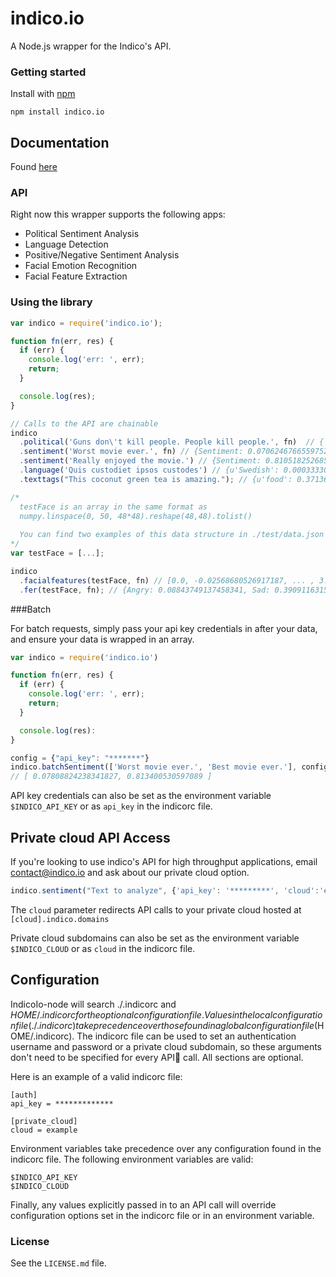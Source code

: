 # indico.io

A Node.js wrapper for the Indico's API.

### Getting started 

Install with [npm](http://npmjs.org/)

```
npm install indico.io
```

Documentation
------------
Found [here](http://indico.readme.io/v1.0/docs)

### API

Right now this wrapper supports the following apps:

- Political Sentiment Analysis
- Language Detection
- Positive/Negative Sentiment Analysis
- Facial Emotion Recognition
- Facial Feature Extraction

### Using the library

```javascript
var indico = require('indico.io');

function fn(err, res) {
  if (err) {
    console.log('err: ', err);
    return;
  }

  console.log(res);
}

// Calls to the API are chainable
indico
  .political('Guns don\'t kill people. People kill people.', fn)  // { Libertarian: 0.47740164630834825, Liberal: 0.16617097211030055, Green: 0.08454409540443657, Conservative: 0.2718832861769146}
  .sentiment('Worst movie ever.', fn) // {Sentiment: 0.07062467665597527}
  .sentiment('Really enjoyed the movie.') // {Sentiment: 0.8105182526856075}
  .language('Quis custodiet ipsos custodes') // {u'Swedish': 0.00033330636691921914, u'Lithuanian': 0.007328693814717631, u'Vietnamese': 0.0002686116137658802, u'Romanian': 8.133913804076592e-06, u'Dutch': 0.09380619821813883, u'Korean': 0.00272046505489883, u'Danish': 0.0012556466207667206, u'Indonesian': 6.623391878530033e-07, u'Latin': 0.8230599921384231, u'Hungarian': 0.0012793617391960567, u'Persian (Farsi)': 0.0019848504383980473, u'Turkish': 0.0004606965429738638, u'French': 0.00016792646226101638, u'Norwegian': 0.0009179030069742254, u'Russian': 0.0002643396088456642, u'Thai': 7.746466749651003e-05, u'Finnish': 0.0026367338676522643, u'Spanish': 0.011844579596827902, u'Bulgarian': 3.746416283126873e-05, u'Greek': 0.027456554742563633, u'Tagalog': 0.0005143018200605518, u'English': 0.00013517846159760138, u'Esperanto': 0.0002599482830232367, u'Italian': 2.650711180999111e-06, u'Portuguese': 0.013193681336032896, u'Chinese': 0.008818957727120736, u'German': 0.00011732494215411359, u'Japanese': 0.0005885208894664065, u'Czech': 9.916434007248934e-05, u'Slovak': 8.869445598583308e-05, u'Hebrew': 3.70933525938127e-05, u'Polish': 9.900290296255447e-05, u'Arabic': 0.00013589586110619373}
  .texttags("This coconut green tea is amazing."); // {u'food': 0.3713687833244494, u'cars': 0.0037924017632370586, ...}

/*
  testFace is an array in the same format as 
  numpy.linspace(0, 50, 48*48).reshape(48,48).tolist()
  
  You can find two examples of this data structure in ./test/data.json
*/
var testFace = [...];

indico
  .facialfeatures(testFace, fn) // [0.0, -0.02568680526917187, ... , 3.0342637531932777]
  .fer(testFace, fn); // {Angry: 0.08843749137458341, Sad: 0.39091163159204684, Neutral: 0.1947947999669361, Surprise: 0.03443785859010413, Fear: 0.17574534848440568, Happy: 0.11567286999192382}

```

###Batch

For batch requests, simply pass your api key credentials in after your data, and ensure your data is wrapped in an array. 


```javascript
var indico = require('indico.io')

function fn(err, res) {
  if (err) {
    console.log('err: ', err);
    return;
  }

  console.log(res):
}

config = {"api_key": "*******"}
indico.batchSentiment(['Worst movie ever.', 'Best movie ever.'], config, fn)
// [ 0.07808824238341827, 0.813400530597089 ]
```

API key credentials can also be set as the environment variable `$INDICO_API_KEY` or as `api_key` in the indicorc file.

Private cloud API Access
------------------------

If you're looking to use indico's API for high throughput applications, email contact@indico.io and ask about our private cloud option.

```javascript
indico.sentiment("Text to analyze", {'api_key': '*********', 'cloud':'example'})
```

The `cloud` parameter redirects API calls to your private cloud hosted at `[cloud].indico.domains` 

Private cloud subdomains can also be set as the environment variable `$INDICO_CLOUD` or as `cloud` in the indicorc file.

Configuration
------------------------

IndicoIo-node will search ./.indicorc and $HOME/.indicorc for the optional configuration file. Values in the local configuration file (./.indicorc) take precedence over those found in a global configuration file ($HOME/.indicorc). The indicorc file can be used to set an authentication username and password or a private cloud subdomain, so these arguments don't need to be specified for every API call. All sections are optional.

Here is an example of a valid indicorc file:


```
[auth]
api_key = *************

[private_cloud]
cloud = example
```

Environment variables take precedence over any configuration found in the indicorc file.
The following environment variables are valid:

```
$INDICO_API_KEY
$INDICO_CLOUD
```

 Finally, any values explicitly passed in to an API call will override configuration options set in the indicorc file or in an environment variable.

### License

See the `LICENSE.md` file.
